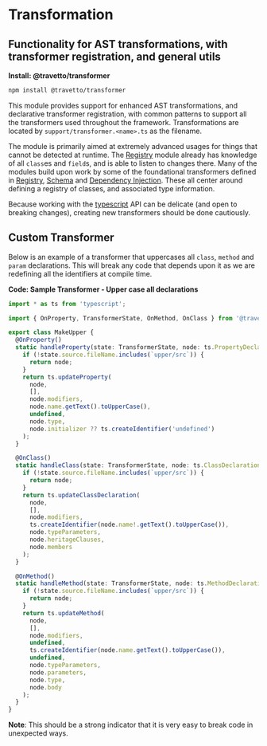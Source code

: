 # Transformation
## Functionality for AST transformations, with transformer registration, and general utils

**Install: @travetto/transformer**
```bash
npm install @travetto/transformer
```

This module provides support for enhanced AST transformations, and declarative transformer registration, with common patterns to support all the transformers used throughout the framework. Transformations are located by `support/transformer.<name>.ts` as the filename. 

The module is primarily aimed at extremely advanced usages for things that cannot be detected at runtime.  The [Registry](https://github.com/travetto/travetto/tree/1.0.0-docs-overhaul/module//registry "Patterns and utilities for handling registration of metadata and functionality for run-time use") module already has knowledge of all `class`es and `field`s, and is able to listen to changes there.  Many of the modules build upon work by some of the foundational transformers defined in [Registry](https://github.com/travetto/travetto/tree/1.0.0-docs-overhaul/module//registry "Patterns and utilities for handling registration of metadata and functionality for run-time use"), [Schema](https://github.com/travetto/travetto/tree/1.0.0-docs-overhaul/module//schema "Data type registry for runtime validation, reflection and binding. ") and [Dependency Injection](https://github.com/travetto/travetto/tree/1.0.0-docs-overhaul/module//di "Dependency registration/management and injection support.").  These all center around defining a registry of classes, and associated type information.

Because working with the [typescript](https://typescriptlang.org) API can be delicate (and open to breaking changes), creating new transformers should be done cautiously. 

## Custom Transformer

Below is an example of a transformer that uppercases all `class`, `method` and `param` declarations.  This will break any code that depends upon it as we are redefining all the identifiers at compile time.  

**Code: Sample Transformer - Upper case all declarations**
```typescript
import * as ts from 'typescript';

import { OnProperty, TransformerState, OnMethod, OnClass } from '@travetto/transformer';

export class MakeUpper {
  @OnProperty()
  static handleProperty(state: TransformerState, node: ts.PropertyDeclaration) {
    if (!state.source.fileName.includes(`upper/src`)) {
      return node;
    }
    return ts.updateProperty(
      node,
      [],
      node.modifiers,
      node.name.getText().toUpperCase(),
      undefined,
      node.type,
      node.initializer ?? ts.createIdentifier('undefined')
    );
  }

  @OnClass()
  static handleClass(state: TransformerState, node: ts.ClassDeclaration) {
    if (!state.source.fileName.includes(`upper/src`)) {
      return node;
    }
    return ts.updateClassDeclaration(
      node,
      [],
      node.modifiers,
      ts.createIdentifier(node.name!.getText().toUpperCase()),
      node.typeParameters,
      node.heritageClauses,
      node.members
    );
  }

  @OnMethod()
  static handleMethod(state: TransformerState, node: ts.MethodDeclaration) {
    if (!state.source.fileName.includes(`upper/src`)) {
      return node;
    }
    return ts.updateMethod(
      node,
      [],
      node.modifiers,
      undefined,
      ts.createIdentifier(node.name.getText().toUpperCase()),
      undefined,
      node.typeParameters,
      node.parameters,
      node.type,
      node.body
    );
  }
}
```

**Note**: This should be a strong indicator that it is very easy to break code in unexpected ways.
